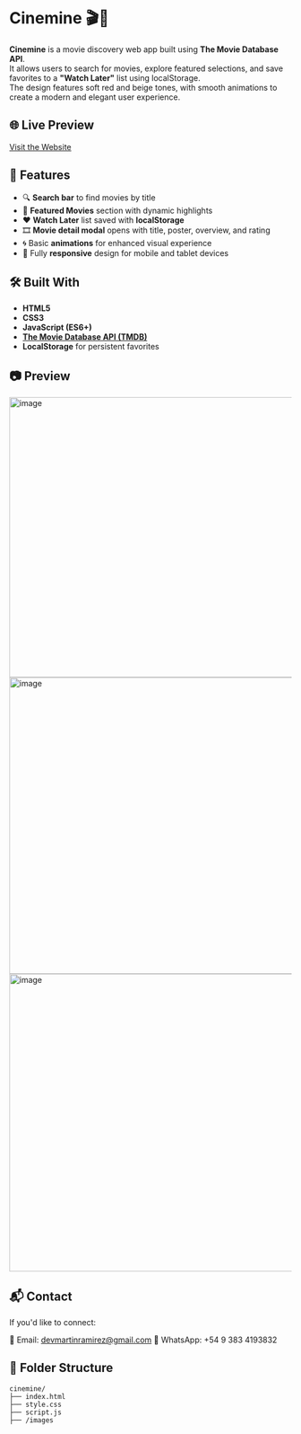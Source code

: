# Cinemine 🎬🍿

**Cinemine** is a movie discovery web app built using **The Movie Database API**.  
It allows users to search for movies, explore featured selections, and save favorites to a **"Watch Later"** list using localStorage.  
The design features soft red and beige tones, with smooth animations to create a modern and elegant user experience.

## 🌐 Live Preview

[Visit the Website](https://martinramirez-dev.github.io/cinemine/)

## 🎥 Features

- 🔍 **Search bar** to find movies by title  
- 🌟 **Featured Movies** section with dynamic highlights  
- ❤️ **Watch Later** list saved with **localStorage**  
- 🎞️ **Movie detail modal** opens with title, poster, overview, and rating  
- 🌀 Basic **animations** for enhanced visual experience  
- 📱 Fully **responsive** design for mobile and tablet devices

## 🛠️ Built With

- **HTML5**
- **CSS3**
- **JavaScript (ES6+)**
- **[The Movie Database API (TMDB)](https://www.themoviedb.org/documentation/api)**
- **LocalStorage** for persistent favorites

## 📷 Preview

<img width="1266" height="499" alt="image" src="https://github.com/user-attachments/assets/da4324d7-6cf9-4449-a68b-1e49c75e687e" />
<img width="1263" height="528" alt="image" src="https://github.com/user-attachments/assets/53717535-15b8-45ef-8099-07ba285943cf" />
<img width="1264" height="530" alt="image" src="https://github.com/user-attachments/assets/2985650a-d969-4277-b3b6-e5d78cc1c76b" />

## 📬 Contact
If you'd like to connect:

📧 Email: devmartinramirez@gmail.com
📱 WhatsApp: +54 9 383 4193832

## 📁 Folder Structure

```plaintext
cinemine/
├── index.html
├── style.css
├── script.js
├── /images
